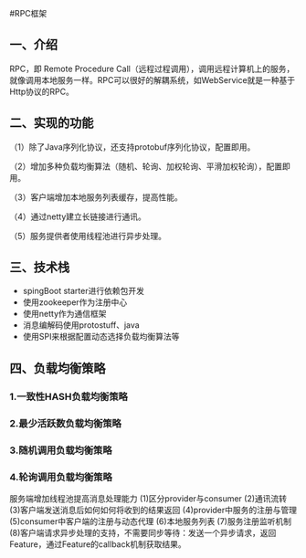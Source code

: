 #RPC框架
## 一、介绍
RPC，即 Remote Procedure Call（远程过程调用），调用远程计算机上的服务，就像调用本地服务一样。RPC可以很好的解耦系统，如WebService就是一种基于Http协议的RPC。
## 二、实现的功能
（1）除了Java序列化协议，还支持protobuf序列化协议，配置即用。

（2）增加多种负载均衡算法（随机、轮询、加权轮询、平滑加权轮询），配置即用。

（3）客户端增加本地服务列表缓存，提高性能。

（4）通过netty建立长链接进行通讯。

（5）服务提供者使用线程池进行异步处理。
## 三、技术栈
- spingBoot starter进行依赖包开发
- 使用zookeeper作为注册中心
- 使用netty作为通信框架
- 消息编解码使用protostuff、java
- 使用SPI来根据配置动态选择负载均衡算法等
## 四、负载均衡策略
### 1.一致性HASH负载均衡策略
### 2.最少活跃数负载均衡策略
### 3.随机调用负载均衡策略
### 4.轮询调用负载均衡策略
服务端增加线程池提高消息处理能力
(1)区分provider与consumer
(2)通讯流转
(3)客户端发送消息后如何如何将收到的结果返回
(4)provider中服务的注册与管理
(5)consumer中客户端的注册与动态代理
(6)本地服务列表
(7)服务注册监听机制
(8)客户端请求异步处理的支持，不需要同步等待：发送一个异步请求，返回Feature，通过Feature的callback机制获取结果。


